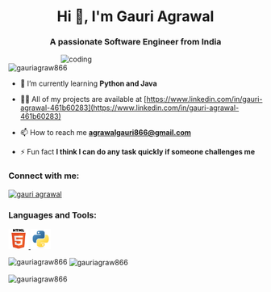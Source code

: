 <h1 align="center">Hi 👋, I'm Gauri Agrawal</h1>
<h3 align="center">A passionate Software Engineer from India</h3>
<img align="right"alt="coding"width="400"src="https://encrypted-tbn0.gstatic.com/images?q=tbn:ANd9GcTsfok2tNoJD1dAOV5kU3qjsiZHhhd6ib4O5Q&s">

<p align="left"> <img src="https://komarev.com/ghpvc/?username=gauriagraw866&label=Profile%20views&color=0e75b6&style=flat" alt="gauriagraw866" /> </p>

- 🌱 I’m currently learning **Python and Java**

- 👨‍💻 All of my projects are available at [https://www.linkedin.com/in/gauri-agrawal-461b60283](https://www.linkedin.com/in/gauri-agrawal-461b60283)

- 📫 How to reach me **agrawalgauri866@gmail.com**

- ⚡ Fun fact **I think I can do any task quickly if someone challenges me**

<h3 align="left">Connect with me:</h3>
<p align="left">
<a href="https://linkedin.com/in/gauri agrawal" target="blank"><img align="center" src="https://raw.githubusercontent.com/rahuldkjain/github-profile-readme-generator/master/src/images/icons/Social/linked-in-alt.svg" alt="gauri agrawal" height="30" width="40" /></a>
</p>

<h3 align="left">Languages and Tools:</h3>
<p align="left"> <a href="https://www.w3.org/html/" target="_blank" rel="noreferrer"> <img src="https://raw.githubusercontent.com/devicons/devicon/master/icons/html5/html5-original-wordmark.svg" alt="html5" width="40" height="40"/> </a> <a href="https://www.python.org" target="_blank" rel="noreferrer"> <img src="https://raw.githubusercontent.com/devicons/devicon/master/icons/python/python-original.svg" alt="python" width="40" height="40"/> </a> </p>

<p><img align="left" src="https://github-readme-stats.vercel.app/api/top-langs?username=gauriagraw866&show_icons=true&locale=en&layout=compact" alt="gauriagraw866" /></p>

<p>&nbsp;<img align="center" src="https://github-readme-stats.vercel.app/api?username=gauriagraw866&show_icons=true&locale=en" alt="gauriagraw866" /></p>

<p><img align="center" src="https://github-readme-streak-stats.herokuapp.com/?user=gauriagraw866&" alt="gauriagraw866" /></p>
